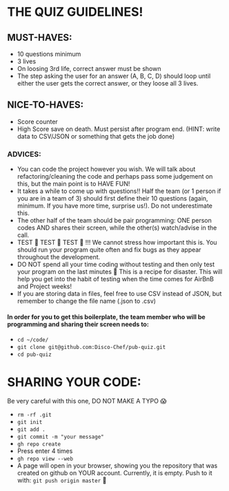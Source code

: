 # THE QUIZ GUIDELINES!

## MUST-HAVES:

- 10 questions minimum
- 3 lives
- On loosing 3rd life, correct answer must be shown
- The step asking the user for an answer (A, B, C, D) should loop until either the user gets the correct answer, or they loose all 3 lives.

## NICE-TO-HAVES:
- Score counter
- High Score save on death. Must persist after program end. (HINT: write data to CSV/JSON or something that gets the job done)

### ADVICES:

- You can code the project however you wish. We will talk about refactoring/cleaning the code and perhaps pass some judgement on this, but the main point is to HAVE FUN!
- It takes a while to come up with questions!! Half the team (or 1 person if you are in a team of 3) should first define their 10 questions (again, minimum. If you have more time, surprise us!). Do not underestimate this.
- The other half of the team should be pair programming: ONE person codes AND shares their screen, while the other(s) watch/advise in the call.
- TEST 👏 TEST 👏 TEST 👏 !!! We cannot stress how important this is. You should run your program quite often and fix bugs as they appear throughout the development.
- DO NOT spend all your time coding without testing and then only test your program on the last minutes 🙈 This is a recipe for disaster. This will help you get into the habit of testing when the time comes for AirBnB and Project weeks!
- If you are storing data in files, feel free to use CSV instead of JSON, but remember to change the file name (.json to .csv)

#### In order for you to get this boilerplate, the team member who will be programming and sharing their screen needs to:
- `cd ~/code/`
- `git clone git@github.com:Disco-Chef/pub-quiz.git`
- `cd pub-quiz`

# SHARING YOUR CODE:
Be very careful with this one, DO NOT MAKE A TYPO 😱

- `rm -rf .git`
- `git init`
- `git add .`
- `git commit -m "your message"`
- `gh repo create`
- Press enter 4 times
- `gh repo view --web`
- A page will open in your browser, showing you the repository that was created on github on YOUR account. Currently, it is empty. Push to it with: `git push origin master` 🎉 
